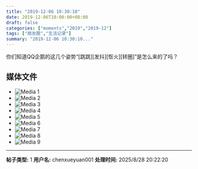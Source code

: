 ```yaml
---
title: "2019-12-06 10:30:10"
date: 2019-12-06T10:00:00+08:00
draft: false
categories: ["moments","2019","2019-12"]
tags: ["朋友圈","生活记录"]
summary: "2019-12-06 10:30:10..."
---
```


你们知道QQ企鹅的这几个姿势“[跳跳][发抖][怄火][转圈]”是怎么来的了吗？

## 媒体文件

- ![Media 1](/Moments/photos/2019-12-06/201912061030100.jpg)
- ![Media 2](/Moments/photos/2019-12-06/201912061030101.jpg)
- ![Media 3](/Moments/photos/2019-12-06/201912061030102.jpg)
- ![Media 4](/Moments/photos/2019-12-06/201912061030103.jpg)
- ![Media 5](/Moments/photos/2019-12-06/201912061030104.jpg)
- ![Media 6](/Moments/photos/2019-12-06/201912061030105.jpg)
- ![Media 7](/Moments/photos/2019-12-06/201912061030106.jpg)
- ![Media 8](/Moments/photos/2019-12-06/201912061030107.jpg)
- ![Media 9](/Moments/photos/2019-12-06/201912061030108.jpg)

---

**帖子类型:** 1
**用户名:** chenxueyuan001
**处理时间:** 2025/8/28 20:22:20